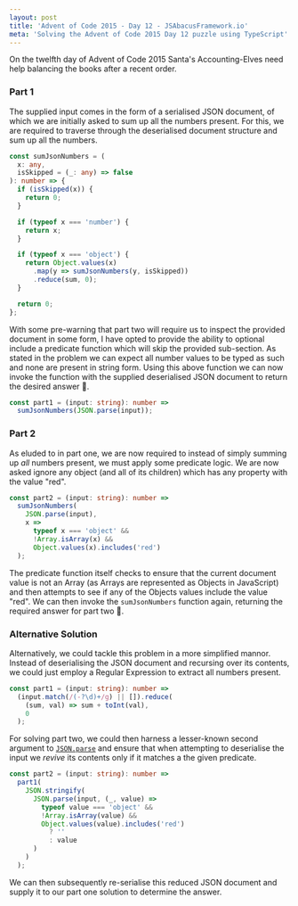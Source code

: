 ```yaml
---
layout: post
title: 'Advent of Code 2015 - Day 12 - JSAbacusFramework.io'
meta: 'Solving the Advent of Code 2015 Day 12 puzzle using TypeScript'
---
```


On the twelfth day of Advent of Code 2015 Santa's Accounting-Elves need help balancing the books after a recent order.

<!--more-->

### Part 1

The supplied input comes in the form of a serialised JSON document, of which we are initially asked to sum up all the numbers present.
For this, we are required to traverse through the deserialised document structure and sum up all the numbers.

```typescript
const sumJsonNumbers = (
  x: any,
  isSkipped = (_: any) => false
): number => {
  if (isSkipped(x)) {
    return 0;
  }

  if (typeof x === 'number') {
    return x;
  }

  if (typeof x === 'object') {
    return Object.values(x)
      .map(y => sumJsonNumbers(y, isSkipped))
      .reduce(sum, 0);
  }

  return 0;
};
```

With some pre-warning that part two will require us to inspect the provided document in some form, I have opted to provide the ability to optional include a predicate function which will skip the provided sub-section.
As stated in the problem we can expect all number values to be typed as such and none are present in string form.
Using this above function we can now invoke the function with the supplied deserialised JSON document to return the desired answer 🌟.

```typescript
const part1 = (input: string): number =>
  sumJsonNumbers(JSON.parse(input));
```

### Part 2

As eluded to in part one, we are now required to instead of simply summing up _all_ numbers present, we must apply some predicate logic.
We are now asked ignore any object (and all of its children) which has any property with the value "red".

```typescript
const part2 = (input: string): number =>
  sumJsonNumbers(
    JSON.parse(input),
    x =>
      typeof x === 'object' &&
      !Array.isArray(x) &&
      Object.values(x).includes('red')
  );
```

The predicate function itself checks to ensure that the current document value is not an Array (as Arrays are represented as Objects in JavaScript) and then attempts to see if any of the Objects values include the value "red".
We can then invoke the `sumJsonNumbers` function again, returning the required answer for part two 🌟.

### Alternative Solution

Alternatively, we could tackle this problem in a more simplified mannor.
Instead of deserialising the JSON document and recursing over its contents, we could just employ a Regular Expression to extract all numbers present.

```typescript
const part1 = (input: string): number =>
  (input.match(/(-?\d)+/g) || []).reduce(
    (sum, val) => sum + toInt(val),
    0
  );
```

For solving part two, we could then harness a lesser-known second argument to [`JSON.parse`](https://developer.mozilla.org/en-US/docs/Web/JavaScript/Reference/Global_Objects/JSON/parse) and ensure that when attempting to deserialise the input we _revive_ its contents only if it matches a the given predicate.

```typescript
const part2 = (input: string): number =>
  part1(
    JSON.stringify(
      JSON.parse(input, (_, value) =>
        typeof value === 'object' &&
        !Array.isArray(value) &&
        Object.values(value).includes('red')
          ? ''
          : value
      )
    )
  );
```

We can then subsequently re-serialise this reduced JSON document and supply it to our part one solution to determine the answer.
